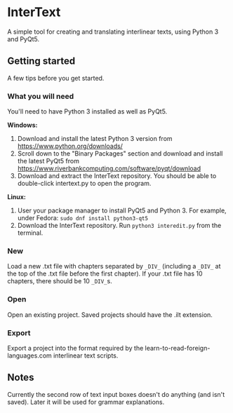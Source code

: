 # InterText
A simple tool for creating and translating interlinear texts, using Python 3 and PyQt5.

## Getting started
A few tips before you get started.

### What you will need
You'll need to have Python 3 installed as well as PyQt5.

**Windows:**

1. Download and install the latest Python 3 version from https://www.python.org/downloads/
2. Scroll down to the "Binary Packages" section and download and install the latest PyQt5 from https://www.riverbankcomputing.com/software/pyqt/download
3. Download and extract the InterText repository. You should be able to double-click intertext.py to open the program.

**Linux:**

1. User your package manager to install PyQt5 and Python 3. For example, under Fedora: `sudo dnf install python3-qt5`
2. Download the InterText repository. Run `python3 interedit.py` from the terminal.

### New
Load a new .txt file with chapters separated by `_DIV_` (including a `_DIV_` at the top of the .txt file before the first chapter). If your .txt file has 10 chapters, there should be 10 `_DIV_`s.

### Open
Open an existing project. Saved projects should have the .ilt extension.

### Export
Export a project into the format required by the learn-to-read-foreign-languages.com interlinear text scripts.

## Notes
Currently the second row of text input boxes doesn't do anything (and isn't saved). Later it will be used for grammar explanations.

